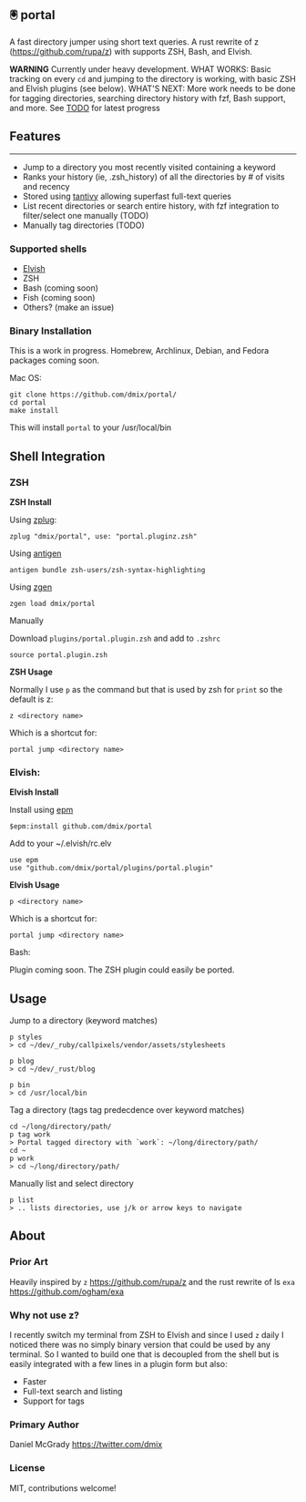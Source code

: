 🖲️ portal
---

A fast directory jumper using short text queries. A rust rewrite of z (https://github.com/rupa/z) with supports ZSH, Bash, and Elvish.

**WARNING** Currently under heavy development. WHAT WORKS: Basic tracking on every `cd` and jumping to the directory is working, with basic ZSH and Elvish plugins (see below). WHAT'S NEXT: More work needs to be done for tagging directories, searching directory history with fzf, Bash support, and more. See [TODO](https://github.com/dmix/portal/blob/master/TODO.md) for latest progress

## Features
---

- Jump to a directory you most recently visited containing a keyword
- Ranks your history (ie, .zsh_history) of all the directories by # of visits and recency
- Stored using [tantivy](https://github.com/tantivy-search/tantivy) allowing superfast full-text queries
- List recent directories or search entire history, with fzf integration to filter/select one manually (TODO)
- Manually tag directories (TODO)

### Supported shells

- [Elvish](https://github.com/elves/elvish)
- ZSH
- Bash (coming soon)
- Fish (coming soon)
- Others? (make an issue)

### Binary Installation

This is a work in progress. Homebrew, Archlinux, Debian, and Fedora packages coming soon.

Mac OS:

    git clone https://github.com/dmix/portal/
    cd portal
    make install
    
This will install `portal` to your /usr/local/bin

## Shell Integration


### ZSH

**ZSH Install**

Using [zplug](https://github.com/zplug/zplug):

    zplug "dmix/portal", use: "portal.pluginz.zsh"

Using [antigen](https://github.com/zsh-users/antigen)

    antigen bundle zsh-users/zsh-syntax-highlighting

Using [zgen](https://github.com/tarjoilija/zgen)

    zgen load dmix/portal

Manually

Download `plugins/portal.plugin.zsh` and add to `.zshrc`

    source portal.plugin.zsh

**ZSH Usage**

Normally I use `p` as the command but that is used by zsh for `print` so the default is z:

    z <directory name>

Which is a shortcut for:

    portal jump <directory name>

### Elvish:

**Elvish Install**

Install using [epm](https://elv.sh/ref/epm.html)

    $epm:install github.com/dmix/portal

Add to your ~/.elvish/rc.elv

    use epm
    use "github.com/dmix/portal/plugins/portal.plugin"

**Elvish Usage**

    p <directory name>
    
Which is a shortcut for:

    portal jump <directory name>

Bash:

Plugin coming soon. The ZSH plugin could easily be ported.

## Usage

Jump to a directory (keyword matches)

    p styles
    > cd ~/dev/_ruby/callpixels/vendor/assets/stylesheets

    p blog
    > cd ~/dev/_rust/blog

    p bin
    > cd /usr/local/bin

Tag a directory (tags tag predecdence over keyword matches)

    cd ~/long/directory/path/
    p tag work
    > Portal tagged directory with `work`: ~/long/directory/path/
    cd ~
    p work
    > cd ~/long/directory/path/

Manually list and select directory

    p list
    > .. lists directories, use j/k or arrow keys to navigate

## About

### Prior Art

Heavily inspired by `z` https://github.com/rupa/z and the rust rewrite of ls `exa` https://github.com/ogham/exa

### Why not use z?

I recently switch my terminal from ZSH to Elvish and since I used `z` daily I
noticed there was no simply binary version that could be used by any terminal.
So I wanted to build one that is decoupled from the shell but is easily
integrated with a few lines in a plugin form but also:

- Faster
- Full-text search and listing
- Support for tags

### Primary Author

Daniel McGrady
https://twitter.com/dmix

### License

MIT, contributions welcome!
